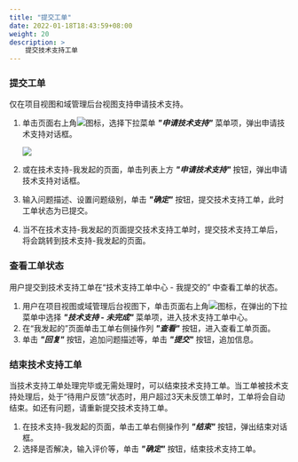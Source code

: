 ```yaml
---
title: "提交工单"
date: 2022-01-18T18:43:59+08:00
weight: 20
description: >
    提交技术支持工单
---
```


### 提交工单

仅在项目视图和域管理后台视图支持申请技术支持。

1. 单击页面右上角![](../../../images/gd.png)图标，选择下拉菜单 **_"申请技术支持"_** 菜单项，弹出申请技术支持对话框。

    ![](../../../images/applytsgd.png)

2. 或在技术支持-我发起的页面，单击列表上方 **_"申请技术支持"_** 按钮，弹出申请技术支持对话框。
3. 输入问题描述、设置问题级别，单击 **_"确定"_** 按钮，提交技术支持工单，此时工单状态为已提交。
4. 当不在技术支持-我发起的页面提交技术支持工单时，提交技术支持工单后，将会跳转到技术支持-我发起的页面。

### 查看工单状态

用户提交到技术支持工单在“技术支持工单中心 - 我提交的” 中查看工单的状态。

1. 用户在项目视图或域管理后台视图下，单击页面右上角![](../../../images/gd.png)图标，在弹出的下拉菜单中选择 **_"技术支持 - 未完成"_** 菜单项，进入技术支持工单中心。
2.  在“我发起的”页面单击工单右侧操作列 **_"查看"_** 按钮，进入查看工单页面。
3. 单击 **_"回复"_** 按钮，追加问题描述等，单击 **_"提交"_** 按钮，追加信息。

### 结束技术支持工单


当技术支持工单处理完毕或无需处理时，可以结束技术支持工单。当工单被技术支持处理后，处于“待用户反馈”状态时，用户超过3天未反馈工单时，工单将会自动结束。如还有问题，请重新提交技术支持工单。

1. 在技术支持-我发起的页面，单击工单右侧操作列 **_"结束"_** 按钮，弹出结束对话框。
2. 选择是否解决，输入评价等，单击 **_"确定"_** 按钮，结束技术支持工单。
